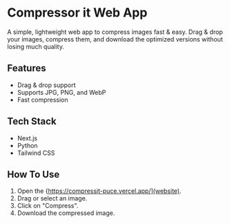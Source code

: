 # Compressor it Web App

A simple, lightweight web app to compress images fast & easy. Drag & drop your images, compress them, and download the optimized versions without losing much quality.

## Features
- Drag & drop support
- Supports JPG, PNG, and WebP
- Fast compression

## Tech Stack
- Next.js
- Python
- Tailwind CSS

## How To Use
1. Open the {https://compressit-puce.vercel.app/](website).
2. Drag or select an image.
3. Click on "Compress".
4. Download the compressed image.


